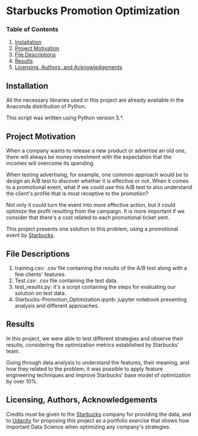 # Starbucks Promotion Optimization

### Table of Contents

1. [Installation](#installation)
2. [Project Motivation](#motivation)
3. [File Descriptions](#files)
4. [Results](#results)
5. [Licensing, Authors, and Acknowledgements](#licensing)

## Installation <a name="installation"></a>

All the necessary libraries used in this project are already available in the Anaconda distribution of Python.

This script was written using Python version 3.*.

## Project Motivation<a name="motivation"></a>

When a company wants to release a new product or advertise an old one, there will always be money investment with the expectation that the incomes will overcome its spending.

When testing advertising, for example, one common approach would be to design an A/B test to discover whether it is effective or not. When it comes to a promotional event, what if we could use this A/B test to also understand the client's profile that is most receptive to the promotion?

Not only it could turn the event into more effective action, but it could optimize the profit resulting from the campaign. It is more important if we consider that there's a cost related to each promotional ticket sent.

This project presents one solution to this problem, using a promotional event by [Starbucks](https://www.starbucks.com/).

## File Descriptions <a name="files"></a>

1. training.csv: .csv file containing the results of the A/B test along with a few clients' features.
2. Test.csv: .csv file containing the test data.
3. test_results.py: it's a script containing the steps for evaluating our solution on test data.
4. Starbucks-Promotion_Optimization.ipynb: jupyter notebook presenting analysis and different approaches.

## Results<a name="results"></a>

In this project, we were able to test different strategies and observe their results, considering the optimization metrics established by Starbucks' team.

Going through data analysis to understand the features, their meaning, and how they related to the problem, it was possible to apply feature engineering techniques and improve Starbucks' base model of optimization by over 10%.

## Licensing, Authors, Acknowledgements<a name="licensing"></a>

Credits must be given to the [Starbucks](https://www.starbucks.com/) company for providing the data, and to [Udacity](https://www.udacity.com/) for proposing this project as a portfolio exercise that shows how important Data Science when optimizing any company's strategies.
